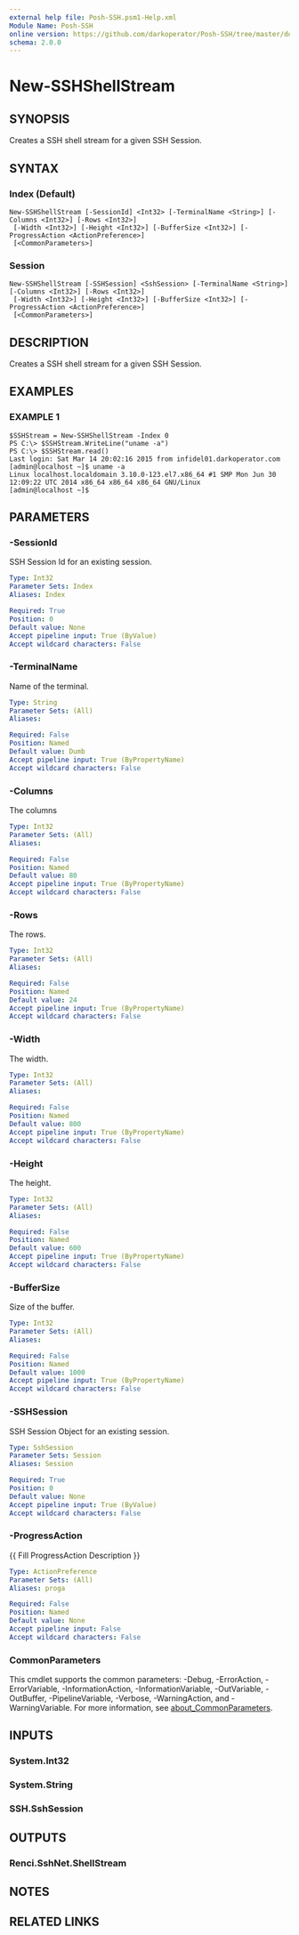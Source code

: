 ```yaml
---
external help file: Posh-SSH.psm1-Help.xml
Module Name: Posh-SSH
online version: https://github.com/darkoperator/Posh-SSH/tree/master/docs
schema: 2.0.0
---
```


# New-SSHShellStream

## SYNOPSIS
Creates a SSH shell stream for a given SSH Session.

## SYNTAX

### Index (Default)
```
New-SSHShellStream [-SessionId] <Int32> [-TerminalName <String>] [-Columns <Int32>] [-Rows <Int32>]
 [-Width <Int32>] [-Height <Int32>] [-BufferSize <Int32>] [-ProgressAction <ActionPreference>]
 [<CommonParameters>]
```

### Session
```
New-SSHShellStream [-SSHSession] <SshSession> [-TerminalName <String>] [-Columns <Int32>] [-Rows <Int32>]
 [-Width <Int32>] [-Height <Int32>] [-BufferSize <Int32>] [-ProgressAction <ActionPreference>]
 [<CommonParameters>]
```

## DESCRIPTION
Creates a SSH shell stream for a given SSH Session.

## EXAMPLES

### EXAMPLE 1
```
$SSHStream = New-SSHShellStream -Index 0
PS C:\> $SSHStream.WriteLine("uname -a")
PS C:\> $SSHStream.read()
Last login: Sat Mar 14 20:02:16 2015 from infidel01.darkoperator.com
[admin@localhost ~]$ uname -a
Linux localhost.localdomain 3.10.0-123.el7.x86_64 #1 SMP Mon Jun 30 12:09:22 UTC 2014 x86_64 x86_64 x86_64 GNU/Linux
[admin@localhost ~]$
```

## PARAMETERS

### -SessionId
SSH Session Id for an existing session.

```yaml
Type: Int32
Parameter Sets: Index
Aliases: Index

Required: True
Position: 0
Default value: None
Accept pipeline input: True (ByValue)
Accept wildcard characters: False
```

### -TerminalName
Name of the terminal.

```yaml
Type: String
Parameter Sets: (All)
Aliases:

Required: False
Position: Named
Default value: Dumb
Accept pipeline input: True (ByPropertyName)
Accept wildcard characters: False
```

### -Columns
The columns

```yaml
Type: Int32
Parameter Sets: (All)
Aliases:

Required: False
Position: Named
Default value: 80
Accept pipeline input: True (ByPropertyName)
Accept wildcard characters: False
```

### -Rows
The rows.

```yaml
Type: Int32
Parameter Sets: (All)
Aliases:

Required: False
Position: Named
Default value: 24
Accept pipeline input: True (ByPropertyName)
Accept wildcard characters: False
```

### -Width
The width.

```yaml
Type: Int32
Parameter Sets: (All)
Aliases:

Required: False
Position: Named
Default value: 800
Accept pipeline input: True (ByPropertyName)
Accept wildcard characters: False
```

### -Height
The height.

```yaml
Type: Int32
Parameter Sets: (All)
Aliases:

Required: False
Position: Named
Default value: 600
Accept pipeline input: True (ByPropertyName)
Accept wildcard characters: False
```

### -BufferSize
Size of the buffer.

```yaml
Type: Int32
Parameter Sets: (All)
Aliases:

Required: False
Position: Named
Default value: 1000
Accept pipeline input: True (ByPropertyName)
Accept wildcard characters: False
```

### -SSHSession
SSH Session Object for an existing session.

```yaml
Type: SshSession
Parameter Sets: Session
Aliases: Session

Required: True
Position: 0
Default value: None
Accept pipeline input: True (ByValue)
Accept wildcard characters: False
```

### -ProgressAction
{{ Fill ProgressAction Description }}

```yaml
Type: ActionPreference
Parameter Sets: (All)
Aliases: proga

Required: False
Position: Named
Default value: None
Accept pipeline input: False
Accept wildcard characters: False
```

### CommonParameters
This cmdlet supports the common parameters: -Debug, -ErrorAction, -ErrorVariable, -InformationAction, -InformationVariable, -OutVariable, -OutBuffer, -PipelineVariable, -Verbose, -WarningAction, and -WarningVariable. For more information, see [about_CommonParameters](http://go.microsoft.com/fwlink/?LinkID=113216).

## INPUTS

### System.Int32
### System.String
### SSH.SshSession
## OUTPUTS

### Renci.SshNet.ShellStream
## NOTES

## RELATED LINKS
